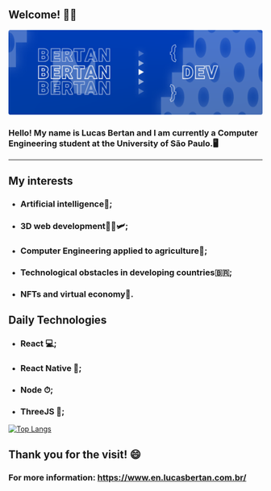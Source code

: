 ## Welcome! 👋🏻

![Alt text](https://github.com/bertanbee/bertanbee/blob/main/bannerProfileBanner.png)

###  Hello! My name is Lucas Bertan and I am currently a Computer Engineering student at the University of São Paulo.🖥️ 

------------

 ## My interests

 - ### Artificial intelligence🦾;
 - ### 3D web development👩‍💻🛩;
 - ### Computer Engineering applied to agriculture🚜;
 - ### Technological obstacles in developing countries🇧🇷;
 - ### NFTs and virtual economy🤖.

## Daily Technologies
 - ### React 💻;
 - ### React Native 📱; 
 - ### Node ⏱;
 - ### ThreeJS 🎲;

[![Top Langs](https://github-readme-stats.vercel.app/api/top-langs/?username=bertanbee&layout=compact&bg_color=60,003bc0,0048ea,003e95&text_color=000&title_color=0c0c0c&hide_border=true)](https://github.com/anuraghazra/github-readme-stats)

## Thank you for the visit! 😄

### For more information: https://www.en.lucasbertan.com.br/
